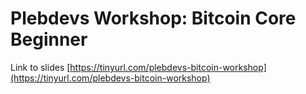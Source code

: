 # Plebdevs Workshop: Bitcoin Core Beginner

Link to slides [https://tinyurl.com/plebdevs-bitcoin-workshop](https://tinyurl.com/plebdevs-bitcoin-workshop)
